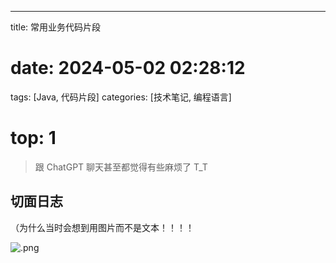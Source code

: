 ---
title: 常用业务代码片段
# date: 2024-05-02 02:28:12
tags: [Java, 代码片段]
categories: [技术笔记, 编程语言]
# top: 1

> 跟 ChatGPT 聊天甚至都觉得有些麻烦了 T_T

<!-- more -->

## 切面日志

（为什么当时会想到用图片而不是文本！！！！

![.png](https://s2.loli.net/2024/05/29/MKzkFGIRvOAVq64.png)
